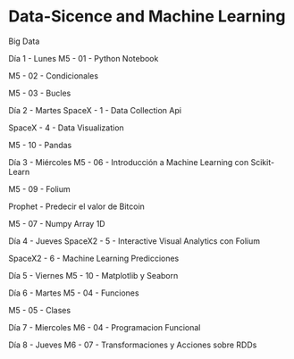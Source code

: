 # Data-Sicence and Machine Learning
Big Data

Día 1 - Lunes
M5 - 01 - Python Notebook

M5 - 02 - Condicionales

M5 - 03 - Bucles

Día 2 - Martes
SpaceX - 1 - Data Collection Api

SpaceX - 4 - Data Visualization

M5 - 10 - Pandas

Día 3 - Miércoles
M5 - 06 - Introducción a Machine Learning con Scikit-Learn

M5 - 09 - Folium

Prophet - Predecir el valor de Bitcoin

M5 - 07 - Numpy Array 1D

Día 4 - Jueves
SpaceX2 - 5 - Interactive Visual Analytics con Folium

SpaceX2 - 6 - Machine Learning Predicciones

Día 5 - Viernes
M5 - 10 - Matplotlib y Seaborn

Día 6 - Martes
M5 - 04 - Funciones

M5 - 05 - Clases

Día 7 - Miercoles
M6 - 04 - Programacion Funcional

Día 8 - Jueves 
M6 - 07 - Transformaciones y Acciones sobre RDDs
